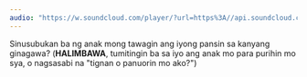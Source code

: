 ```yaml
---
audio: "https://w.soundcloud.com/player/?url=https%3A//api.soundcloud.com/tracks/1405643203%3Fsecret_token%3Ds-UeotzA7ZbwD&color=%23ff5500&auto_play=true&hide_related=false&show_comments=true&show_user=true&show_reposts=false&show_teaser=true&visual=true"
---
```


Sinusubukan ba ng anak mong tawagin ang iyong pansin sa kanyang ginagawa? (<strong>HALIMBAWA</strong>, tumitingin ba sa iyo ang anak mo para purihin mo sya, o nagsasabi na "tignan o panuorin mo ako?")